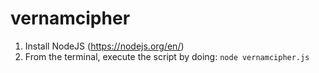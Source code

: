 # vernamcipher

1. Install NodeJS (https://nodejs.org/en/)
2. From the terminal, execute the script by doing: `node vernamcipher.js`
